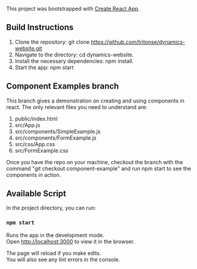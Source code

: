 This project was bootstrapped with [Create React App](https://github.com/facebook/create-react-app).

## Build Instructions

1. Clone the repository: git clone https://github.com/tritonse/dynamics-website.git
2. Navigate to the directory: cd dynamics-website.
3. Install the necessary dependencies: npm install.
4. Start the app: npm start

## Component Examples branch
This branch gives a demonstration on creating and using components in react. The only relevant files you need to understand are:
1. public/index.html
2. src/App.js
3. src/components/SimpleExample.js
4. src/components/FormExample.js
5. src/css/App.css
6. src/FormExample.css

Once you have the repo on your machine, checkout the branch with the command "git checkout component-example" and run npm start to see the components in action. 

## Available Script

In the project directory, you can run:

### `npm start`

Runs the app in the development mode.<br />
Open [http://localhost:3000](http://localhost:3000) to view it in the browser.

The page will reload if you make edits.<br />
You will also see any lint errors in the console.
